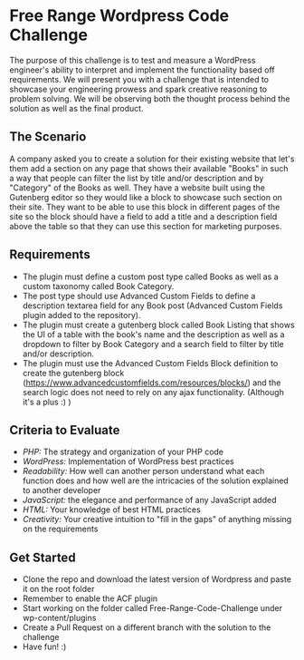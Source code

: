 
# Free Range Wordpress Code Challenge

The purpose of this challenge is to test and measure a WordPress engineer's ability to interpret and implement the functionality based off requirements. We will present you with a challenge that is intended to showcase your engineering prowess and spark creative reasoning to problem solving. We will be observing both the thought process behind the solution as well as the final product.

## The Scenario

A company asked you to create a solution for their existing website that let's them add a section on any page that shows their available "Books" in such a way that people can filter the list by title and/or description and by "Category" of the Books as well. They have a website built using the Gutenberg editor so they would like a block to showcase such section on their site. They want to be able to use this block in different pages of the site so the block should have a field to add a title and a description field above the table so that they can use this section for marketing purposes. 

## Requirements

- The plugin must define a custom post type called Books as well as a custom taxonomy called Book Category.
- The post type should use Advanced Custom Fields to define a description textarea field for any Book post (Advanced Custom Fields plugin added to the repository).
- The plugin must create a gutenberg block called Book Listing that shows the UI of a table with the book's name and the description as well as a dropdown to filter by Book Category and a search field to filter by title and/or description.
- The plugin must use the Advanced Custom Fields Block definition to create the gutenberg block (https://www.advancedcustomfields.com/resources/blocks/) and the search logic does not need to rely on any ajax functionality. (Although it's a plus :) )

## Criteria to Evaluate
- _PHP:_ The strategy and organization of your PHP code 
- _WordPress:_ Implementation of WordPress best practices
- _Readability:_ How well can another person understand what each function does and how well are the intricacies of the solution explained to another developer
- _JavaScript:_ the elegance and performance of any JavaScript added
- _HTML:_ Your knowledge of best HTML practices
- _Creativity:_ Your creative intuition to "fill in the gaps" of anything missing on the requirements

## Get Started
- Clone the repo and download the latest version of Wordpress and paste it on the root folder
- Remember to enable the ACF plugin
- Start working on the folder called Free-Range-Code-Challenge under wp-content/plugins
- Create a Pull Request on a different branch with the solution to the challenge
- Have fun! :) 
